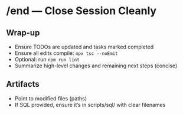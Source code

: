 # /end — Close Session Cleanly

## Wrap-up
- Ensure TODOs are updated and tasks marked completed
- Ensure all edits compile: `npx tsc --noEmit`
- Optional: run `npm run lint`
- Summarize high-level changes and remaining next steps (concise)

## Artifacts
- Point to modified files (paths)
- If SQL provided, ensure it’s in scripts/sql/ with clear filenames



